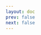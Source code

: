 ```yaml
---
layout: doc
prev: false
next: false
---
```


<CustomItemBox :item="{
  name: '淡绿色染发剂',
  icon: '/wiki/item/dye_green_light.png',
  type: '染色剂',
  description: '',
  params: {
    stack: 1,
    durability: -1 
  },
  obtain: {
    found: [],
    npc: [],
    shop: [],
    gardening: []
  }
}" />
